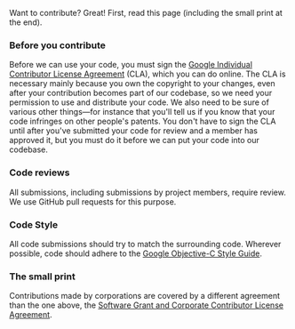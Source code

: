 Want to contribute? Great! First, read this page (including the small print at the end).

### Before you contribute
Before we can use your code, you must sign the
[Google Individual Contributor License Agreement](https://developers.google.com/open-source/cla/individual)
(CLA), which you can do online. The CLA is necessary mainly because you own the
copyright to your changes, even after your contribution becomes part of our
codebase, so we need your permission to use and distribute your code. We also
need to be sure of various other things—for instance that you'll tell us if you
know that your code infringes on other people's patents. You don't have to sign
the CLA until after you've submitted your code for review and a member has
approved it, but you must do it before we can put your code into our codebase.

### Code reviews
All submissions, including submissions by project members, require review. We
use GitHub pull requests for this purpose.

### Code Style

All code submissions should try to match the surrounding code.  Wherever
possible, code should adhere to the
[Google Objective-C Style Guide](http://google-styleguide.googlecode.com/svn/trunk/objcguide.xml).

### The small print
Contributions made by corporations are covered by a different agreement than
the one above, the [Software Grant and Corporate Contributor License Agreement](https://developers.google.com/open-source/cla/corporate).
